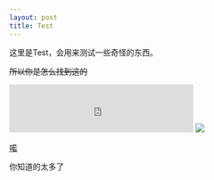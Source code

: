 ```yaml
---
layout: post
title: Test
---
```

<p>这里是Test，会用来测试一些奇怪的东西。</p>
<p><del>所以你是怎么找到这的</del></p>

<iframe frameborder="no" border="0" marginwidth="0" marginheight="0" width="330" height="86" src="https://music.163.com/outchain/player?type=2&id=26440351&auto=1&height=66"></iframe>

<img src="https://cdn.jsdelivr.net/gh/BoringHacker/cdn/emojis/majsoul/maj-27.png">

[喏](https://fat-old-eight.github.io/sth-int.html)


<span class="heimu" title="你知道的太多了">你知道的太多了</span>
